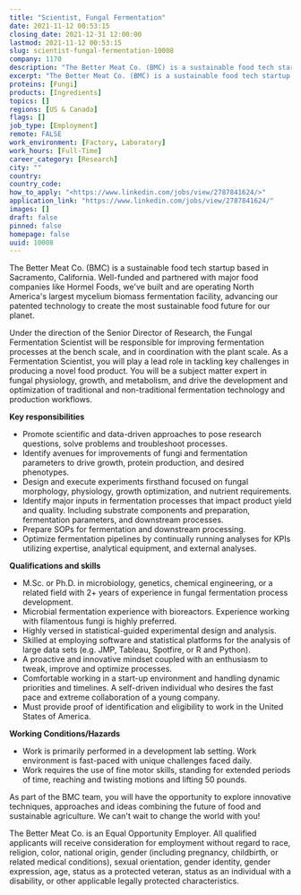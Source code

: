 ```yaml
---
title: "Scientist, Fungal Fermentation"
date: 2021-11-12 00:53:15
closing_date: 2021-12-31 12:00:00
lastmod: 2021-11-12 00:53:15
slug: scientist-fungal-fermentation-10008
company: 1170
description: "The Better Meat Co. (BMC) is a sustainable food tech startup based in Sacramento, California. Well-funded and partnered with major food companies like Hormel Foods, we’ve built and are operating North America’s largest mycelium biomass fermentation facility, advancing our patented technology to create the most sustainable food future for our planet. "
excerpt: "The Better Meat Co. (BMC) is a sustainable food tech startup based in Sacramento, California. Well-funded and partnered with major food companies like Hormel Foods, we’ve built and are operating North America’s largest mycelium biomass fermentation facility, advancing our patented technology to create the most sustainable food future for our planet. "
proteins: [Fungi]
products: [Ingredients]
topics: []
regions: [US & Canada]
flags: []
job_type: [Employment]
remote: FALSE
work_environment: [Factory, Laboratory]
work_hours: [Full-Time]
career_category: [Research]
city: ""
country: 
country_code: 
how_to_apply: "<https://www.linkedin.com/jobs/view/2787841624/>"
application_link: "https://www.linkedin.com/jobs/view/2787841624/"
images: []
draft: false
pinned: false
homepage: false
uuid: 10008
---
```

The Better Meat Co. (BMC) is a sustainable food tech startup based in
Sacramento, California. Well-funded and partnered with major food
companies like Hormel Foods, we've built and are operating North
America's largest mycelium biomass fermentation facility, advancing our
patented technology to create the most sustainable food future for our
planet. 

Under the direction of the Senior Director of Research, the Fungal
Fermentation Scientist will be responsible for improving fermentation
processes at the bench scale, and in coordination with the plant scale.
As a Fermentation Scientist, you will play a lead role in tackling key
challenges in producing a novel food product. You will be a subject
matter expert in fungal physiology, growth, and metabolism, and drive
the development and optimization of traditional and non-traditional
fermentation technology and production workflows. 

**Key responsibilities**

-   Promote scientific and data-driven approaches to pose research
    questions, solve problems and troubleshoot processes.
-   Identify avenues for improvements of fungi and fermentation
    parameters to drive growth, protein production, and desired
    phenotypes.
-   Design and execute experiments firsthand focused on fungal
    morphology, physiology, growth optimization, and nutrient
    requirements.
-   Identify major inputs in fermentation processes that impact product
    yield and quality. Including substrate components and preparation,
    fermentation parameters, and downstream processes.
-   Prepare SOPs for fermentation and downstream processing.
-   Optimize fermentation pipelines by continually running analyses for
    KPIs utilizing expertise, analytical equipment, and external
    analyses.

**Qualifications and skills**

-   M.Sc. or Ph.D. in microbiology, genetics, chemical engineering, or a
    related field with 2+ years of experience in fungal fermentation
    process development.
-   Microbial fermentation experience with bioreactors. Experience
    working with filamentous fungi is highly preferred. 
-   Highly versed in statistical-guided experimental design and
    analysis. 
-   Skilled at employing software and statistical platforms for the
    analysis of large data sets (e.g. JMP, Tableau, Spotfire, or R and
    Python).
-   A proactive and innovative mindset coupled with an enthusiasm to
    tweak, improve and optimize processes.
-   Comfortable working in a start-up environment and handling dynamic
    priorities and timelines. A self-driven individual who desires the
    fast pace and extreme collaboration of a young company.
-   Must provide proof of identification and eligibility to work in the
    United States of America.

**Working Conditions/Hazards**

-   Work is primarily performed in a development lab setting. Work
    environment is fast-paced with unique challenges faced daily.
-   Work requires the use of fine motor skills, standing for extended
    periods of time, reaching and twisting motions and lifting 50
    pounds.

As part of the BMC team, you will have the opportunity to explore
innovative techniques, approaches and ideas combining the future of food
and sustainable agriculture. We can't wait to change the world with you!

The Better Meat Co. is an Equal Opportunity Employer. All qualified
applicants will receive consideration for employment without regard to
race, religion, color, national origin, gender (including pregnancy,
childbirth, or related medical conditions), sexual orientation, gender
identity, gender expression, age, status as a protected veteran, status
as an individual with a disability, or other applicable legally
protected characteristics.
